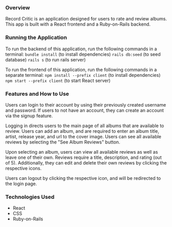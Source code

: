 ### Overview
Record Critic is an application designed for users to rate and review albums. This app is built with a React frontend and a Ruby-on-Rails backend.

### Running the Application
To run the backend of this application, run the following commands in a terminal:
`bundle install` (to install dependencies)
`rails db:seed` (to seed database)
`rails s` (to run rails server)

To run the frontend of this application, run the following commands in a separate terminal:
`npm install --prefix client` (to install dependencies)
`npm start --prefix client` (to start React server)

### Features and How to Use
Users can login to their account by using their previously created username and password. If users to not have an account, they can create an account via the signup feature.

Logging in directs users to the main page of all albums that are available to review. Users can add an album, and are required to enter an album title, artist, release year, and url to the cover image. Users can see all available reviews by selecting the "See Album Reviews" button.

Upon selecting an album, users can view all available reviews as well as leave one of their own. Reviews require a title, description, and rating (out of 5). Additionally, they can edit and delete their own reviews by clicking the respective icons.

Users can logout by clicking the respective icon, and will be redirected to the login page.

### Technologies Used
- React
- CSS
- Ruby-on-Rails